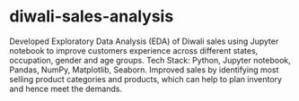 # diwali-sales-analysis
Developed Exploratory Data Analysis (EDA) of Diwali sales using Jupyter notebook to improve customers experience across different states, occupation, gender and age groups.
Tech Stack: Python, Jupyter notebook, Pandas, NumPy, Matplotlib, Seaborn.
Improved sales by identifying most selling product categories and products, which can help to plan inventory and hence meet the demands.
